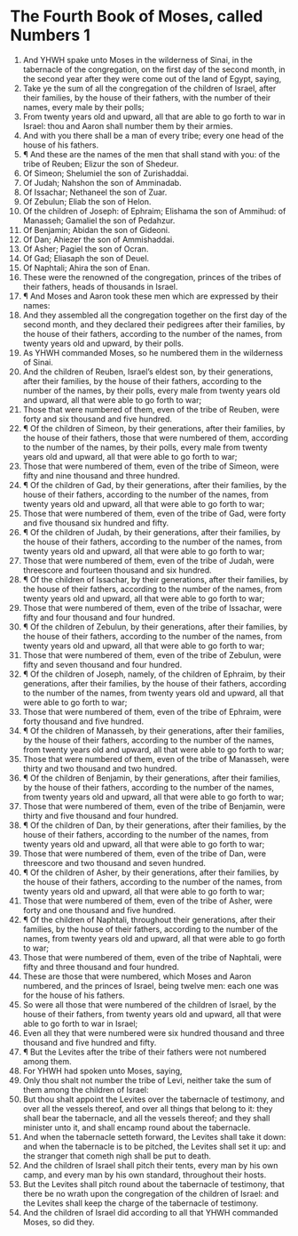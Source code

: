 ﻿# The Fourth Book of Moses, called Numbers 1
1. And YHWH spake unto Moses in the wilderness of Sinai, in the tabernacle of the congregation, on the first day of the second month, in the second year after they were come out of the land of Egypt, saying, 
2. Take ye the sum of all the congregation of the children of Israel, after their families, by the house of their fathers, with the number of their names, every male by their polls; 
3. From twenty years old and upward, all that are able to go forth to war in Israel: thou and Aaron shall number them by their armies. 
4. And with you there shall be a man of every tribe; every one head of the house of his fathers. 
5. ¶ And these are the names of the men that shall stand with you: of the tribe of Reuben; Elizur the son of Shedeur. 
6. Of Simeon; Shelumiel the son of Zurishaddai. 
7. Of Judah; Nahshon the son of Amminadab. 
8. Of Issachar; Nethaneel the son of Zuar. 
9. Of Zebulun; Eliab the son of Helon. 
10. Of the children of Joseph: of Ephraim; Elishama the son of Ammihud: of Manasseh; Gamaliel the son of Pedahzur. 
11. Of Benjamin; Abidan the son of Gideoni. 
12. Of Dan; Ahiezer the son of Ammishaddai. 
13. Of Asher; Pagiel the son of Ocran. 
14. Of Gad; Eliasaph the son of Deuel. 
15. Of Naphtali; Ahira the son of Enan. 
16. These were the renowned of the congregation, princes of the tribes of their fathers, heads of thousands in Israel. 
17. ¶ And Moses and Aaron took these men which are expressed by their names: 
18. And they assembled all the congregation together on the first day of the second month, and they declared their pedigrees after their families, by the house of their fathers, according to the number of the names, from twenty years old and upward, by their polls. 
19. As YHWH commanded Moses, so he numbered them in the wilderness of Sinai. 
20. And the children of Reuben, Israel’s eldest son, by their generations, after their families, by the house of their fathers, according to the number of the names, by their polls, every male from twenty years old and upward, all that were able to go forth to war; 
21. Those that were numbered of them, even of the tribe of Reuben, were forty and six thousand and five hundred. 
22. ¶ Of the children of Simeon, by their generations, after their families, by the house of their fathers, those that were numbered of them, according to the number of the names, by their polls, every male from twenty years old and upward, all that were able to go forth to war; 
23. Those that were numbered of them, even of the tribe of Simeon, were fifty and nine thousand and three hundred. 
24. ¶ Of the children of Gad, by their generations, after their families, by the house of their fathers, according to the number of the names, from twenty years old and upward, all that were able to go forth to war; 
25. Those that were numbered of them, even of the tribe of Gad, were forty and five thousand six hundred and fifty. 
26. ¶ Of the children of Judah, by their generations, after their families, by the house of their fathers, according to the number of the names, from twenty years old and upward, all that were able to go forth to war; 
27. Those that were numbered of them, even of the tribe of Judah, were threescore and fourteen thousand and six hundred. 
28. ¶ Of the children of Issachar, by their generations, after their families, by the house of their fathers, according to the number of the names, from twenty years old and upward, all that were able to go forth to war; 
29. Those that were numbered of them, even of the tribe of Issachar, were fifty and four thousand and four hundred. 
30. ¶ Of the children of Zebulun, by their generations, after their families, by the house of their fathers, according to the number of the names, from twenty years old and upward, all that were able to go forth to war; 
31. Those that were numbered of them, even of the tribe of Zebulun, were fifty and seven thousand and four hundred. 
32. ¶ Of the children of Joseph, namely, of the children of Ephraim, by their generations, after their families, by the house of their fathers, according to the number of the names, from twenty years old and upward, all that were able to go forth to war; 
33. Those that were numbered of them, even of the tribe of Ephraim, were forty thousand and five hundred. 
34. ¶ Of the children of Manasseh, by their generations, after their families, by the house of their fathers, according to the number of the names, from twenty years old and upward, all that were able to go forth to war; 
35. Those that were numbered of them, even of the tribe of Manasseh, were thirty and two thousand and two hundred. 
36. ¶ Of the children of Benjamin, by their generations, after their families, by the house of their fathers, according to the number of the names, from twenty years old and upward, all that were able to go forth to war; 
37. Those that were numbered of them, even of the tribe of Benjamin, were thirty and five thousand and four hundred. 
38. ¶ Of the children of Dan, by their generations, after their families, by the house of their fathers, according to the number of the names, from twenty years old and upward, all that were able to go forth to war; 
39. Those that were numbered of them, even of the tribe of Dan, were threescore and two thousand and seven hundred. 
40. ¶ Of the children of Asher, by their generations, after their families, by the house of their fathers, according to the number of the names, from twenty years old and upward, all that were able to go forth to war; 
41. Those that were numbered of them, even of the tribe of Asher, were forty and one thousand and five hundred. 
42. ¶ Of the children of Naphtali, throughout their generations, after their families, by the house of their fathers, according to the number of the names, from twenty years old and upward, all that were able to go forth to war; 
43. Those that were numbered of them, even of the tribe of Naphtali, were fifty and three thousand and four hundred. 
44. These are those that were numbered, which Moses and Aaron numbered, and the princes of Israel, being twelve men: each one was for the house of his fathers. 
45. So were all those that were numbered of the children of Israel, by the house of their fathers, from twenty years old and upward, all that were able to go forth to war in Israel; 
46. Even all they that were numbered were six hundred thousand and three thousand and five hundred and fifty. 
47. ¶ But the Levites after the tribe of their fathers were not numbered among them. 
48. For YHWH had spoken unto Moses, saying, 
49. Only thou shalt not number the tribe of Levi, neither take the sum of them among the children of Israel: 
50. But thou shalt appoint the Levites over the tabernacle of testimony, and over all the vessels thereof, and over all things that belong to it: they shall bear the tabernacle, and all the vessels thereof; and they shall minister unto it, and shall encamp round about the tabernacle. 
51. And when the tabernacle setteth forward, the Levites shall take it down: and when the tabernacle is to be pitched, the Levites shall set it up: and the stranger that cometh nigh shall be put to death. 
52. And the children of Israel shall pitch their tents, every man by his own camp, and every man by his own standard, throughout their hosts. 
53. But the Levites shall pitch round about the tabernacle of testimony, that there be no wrath upon the congregation of the children of Israel: and the Levites shall keep the charge of the tabernacle of testimony. 
54. And the children of Israel did according to all that YHWH commanded Moses, so did they. 
